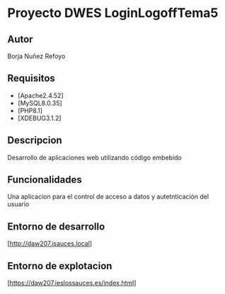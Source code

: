 # Proyecto DWES LoginLogoffTema5
## Autor
Borja Nuñez Refoyo
## Requisitos
   - [Apache2.4.52]
   - [MySQL8.0.35]
   - [PHP8.1]
   - [XDEBUG3.1.2]
## Descripcion
Desarrollo de aplicaciones web utilizando código embebido
## Funcionalidades
Una aplicacion para el control de acceso a datos y autetnticación del usuario
## Entorno de desarrollo
[http://daw207.isauces.local]
## Entorno de explotacion
[https://daw207.ieslossauces.es/index.html]
